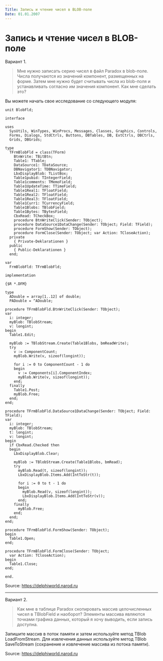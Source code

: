 ```yaml
---
Title: Запись и чтение чисел в BLOB-поле
Date: 01.01.2007
---
```



Запись и чтение чисел в BLOB-поле
=================================

Вариант 1.

>Мне нужно записать серию чисел в файл Paradox в blob-поле. Числа
>получаются из значений компонент, размещенных на форме. Затем мне нужно
>будет считывать числа из blob-поля и устанавливать согласно им значения
>компонент. Как мне сделать это?

Вы можете начать свое исследование со следующего модуля:

    unit BlobFld;
     
    interface
     
    uses
      SysUtils, WinTypes, WinProcs, Messages, Classes, Graphics, Controls,
      Forms, Dialogs, StdCtrls, Buttons, DBTables, DB, ExtCtrls, DBCtrls,
      Grids, DBGrids;
     
    type
      TFrmBlobFld = class(TForm)
        BtnWrite: TBitBtn;
        Table1: TTable;
        DataSource1: TDataSource;
        DBNavigator1: TDBNavigator;
        LbxDisplayBlob: TListBox;
        Table1pubid: TIntegerField;
        Table1comments: TMemoField;
        Table1UpdateTime: TTimeField;
        Table1Real1: TFloatField;
        Table1Real2: TFloatField;
        Table1Real3: TFloatField;
        Table1Curr1: TCurrencyField;
        Table1Blobs: TBlobField;
        Table1Bytes: TBytesField;
        CbxRead: TCheckBox;
        procedure BtnWriteClick(Sender: TObject);
        procedure DataSource1DataChange(Sender: TObject; Field: TField);
        procedure FormShow(Sender: TObject);
        procedure FormClose(Sender: TObject; var Action: TCloseAction);
      private
        { Private-Deklarationen }
      public
        { Public-Deklarationen }
      end;
     
    var
      FrmBlobFld: TFrmBlobFld;
     
    implementation
     
    {$R *.DFM}
     
    type
      ADouble = array[1..12] of double;
      PADouble = ^ADouble;
     
    procedure TFrmBlobFld.BtnWriteClick(Sender: TObject);
    var
      i: integer;
      myBlob: TBlobStream;
      v: longint;
    begin
      Table1.Edit;
     
      myBlob := TBlobStream.Create(Table1Blobs, bmReadWrite);
      try
        v := ComponentCount;
        myBlob.Write(v, sizeof(longint));
     
        for i := 0 to ComponentCount - 1 do
        begin
          v := Components[i].ComponentIndex;
          myBlob.Write(v, sizeof(longint));
        end;
      finally
        Table1.Post;
        myBlob.Free;
      end;
    end;
     
    procedure TFrmBlobFld.DataSource1DataChange(Sender: TObject; Field: TField);
    var
      i: integer;
      myBlob: TBlobStream;
      t: longint;
      v: longint;
    begin
      if CbxRead.Checked then
      begin
        LbxDisplayBlob.Clear;
     
        myBlob := TBlobStream.Create(Table1Blobs, bmRead);
        try
          myBlob.Read(t, sizeof(longint));
          LbxDisplayBlob.Items.Add(IntToStr(t));
     
          for i := 0 to t - 1 do
          begin
            myBlob.Read(v, sizeof(longint));
            LbxDisplayBlob.Items.Add(IntToStr(v));
          end;
        finally
          myBlob.Free;
        end;
      end;
    end;
     
    procedure TFrmBlobFld.FormShow(Sender: TObject);
    begin
      Table1.Open;
    end;
     
    procedure TFrmBlobFld.FormClose(Sender: TObject;
      var Action: TCloseAction);
    begin
      Table1.Close;
    end;
     
    end.

Source: <https://delphiworld.narod.ru>

------------------------------------------------------------------------

Вариант 2.

>Как мне в таблице Paradox скопировать массив целочисленных чисел в
>TBlobField и наоборот? Элементы массива являются точками графика данных,
>который я хочу выводить, если запись доступна.

Запишите массив в поток памяти и затем используйте метод TBlob
LoadFromStream. Для извлечения данных используйте метод TBlob
SaveToStream (сохранение и извлечение массива из потока памяти).

Source: <https://delphiworld.narod.ru>
